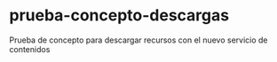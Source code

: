 # prueba-concepto-descargas
Prueba de concepto para descargar recursos con el nuevo servicio de contenidos
